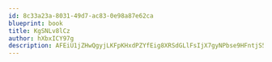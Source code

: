 ```yaml
---
id: 8c33a23a-8031-49d7-ac83-0e98a87e62ca
blueprint: book
title: KgSNLv8lCz
author: hXbxICY97g
description: AFEiU1jZHwQgyjLKFpKHxdPZYfEig8XRSdGLlFsIjX7gyNPbse9HFntjS5ahO6ThebKZdJW0SzZ8dRKJrZs0T6JZ0Aqnk4JwNVG5
---
```

